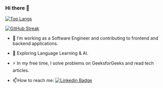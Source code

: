 ### Hi there 👋

[![Top Langs](https://github-readme-stats.vercel.app/api/top-langs/?username=HTLuff&layout=compact&theme=vision-friendly-dark)](https://github.com/anuraghazra/github-readme-stats)

[![GitHub Streak](http://github-readme-streak-stats.herokuapp.com?user=HTLuff&theme=dark&background=000000)](https://git.io/streak-stats)

- :telescope: I’m working as a Software Engineer and contributing to frontend and backend applications.

- :seedling: Exploring Language Learning & AI.

- :zap: In my free time, I solve problems on GeeksforGeeks and read tech articles.

- :mailbox:How to reach me: [![Linkedin Badge](https://img.shields.io/badge/-HTLuff-blue?style=flat&logo=Linkedin&logoColor=white)](https://www.linkedin.com/in/htluff/)

